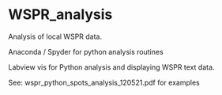 # WSPR_analysis
Analysis of local WSPR data.

Anaconda / Spyder for python analysis routines

Labview vis for Python analysis and displaying WSPR text data.

See: wspr_python_spots_analysis_120521.pdf for examples
